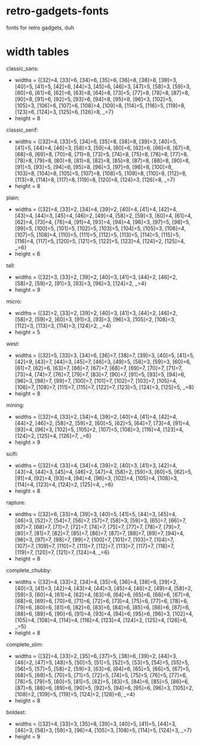 # retro-gadgets-fonts
fonts for retro gadgets, duh

# width tables

classic_sans:

- widths = {[32]=4, [33]=6, [34]=6, [35]=6, [36]=8, [38]=8, [39]=3, [40]=5, [41]=5, [42]=6, [44]=3, [45]=6, [46]=3, [47]=5, [58]=3, [59]=3, [60]=6, [61]=6, [62]=6, [63]=8, [64]=8, [73]=5, [77]=8, [78]=8, [87]=8, [90]=8, [91]=6, [92]=5, [93]=6, [94]=8, [95]=8, [96]=3, [102]=5, [105]=3, [106]=6, [107]=6, [108]=4, [109]=8, [114]=5, [116]=5, [119]=8, [123]=6, [124]=3, [125]=6, [126]=8, _=7}
- height = 8


classic_serif:

- widths = {[32]=4, [33]=5, [34]=6, [35]=8, [38]=8, [39]=3, [40]=5, [41]=5, [44]=4, [46]=3, [58]=3, [59]=4, [60]=6, [62]=6, [66]=8, [67]=8, [68]=8, [69]=8, [70]=8, [71]=8, [73]=5, [74]=8, [75]=8, [76]=8, [77]=8, [78]=8, [79]=8, [80]=8, [81]=8, [82]=8, [85]=8, [87]=8, [88]=8, [90]=8, [91]=5, [93]=5, [94]=6, [95]=8, [96]=3, [97]=8, [98]=8, [100]=8, [103]=8, [104]=8, [105]=5, [107]=8, [108]=5, [109]=8, [110]=8, [112]=8, [113]=8, [114]=8, [117]=8, [119]=8, [120]=8, [124]=3, [126]=8, _=7}
- height = 8


plain:

- widths = {[32]=4, [33]=2, [34]=4, [39]=2, [40]=4, [41]=4, [42]=4, [43]=4, [44]=3, [45]=4, [46]=2, [49]=4, [58]=2, [59]=3, [60]=4, [61]=4, [62]=4, [73]=4, [76]=4, [91]=4, [93]=4, [94]=4, [96]=3, [97]=5, [98]=5, [99]=5, [100]=5, [101]=5, [102]=5, [103]=5, [104]=5, [105]=3, [106]=4, [107]=5, [108]=4, [110]=5, [111]=5, [112]=5, [113]=5, [114]=5, [115]=5, [116]=4, [117]=5, [120]=5, [121]=5, [122]=5, [123]=4, [124]=2, [125]=4, _=6}
- height = 6


tall:

- widths = {[32]=3, [33]=2, [39]=2, [40]=3, [41]=3, [44]=2, [46]=2, [58]=2, [59]=2, [91]=3, [93]=3, [96]=3, [124]=2, _=4}
- height = 9


micro:

- widths = {[32]=2, [33]=2, [39]=2, [40]=3, [41]=3, [44]=2, [46]=2, [58]=2, [59]=2, [60]=3, [91]=3, [93]=3, [96]=3, [105]=2, [108]=3, [112]=3, [113]=3, [114]=3, [124]=2, _=4}
- height = 5


west:

- widths = {[32]=5, [33]=3, [34]=6, [36]=7, [38]=7, [39]=3, [40]=5, [41]=5, [42]=9, [43]=7, [44]=3, [45]=7, [46]=3, [49]=5, [58]=3, [59]=3, [60]=6, [61]=7, [62]=6, [63]=7, [66]=7, [67]=7, [68]=7, [69]=7, [70]=7, [71]=7, [73]=4, [74]=7, [76]=7, [79]=7, [83]=7, [90]=7, [91]=5, [93]=5, [94]=6, [96]=3, [98]=7, [99]=7, [100]=7, [101]=7, [102]=7, [103]=7, [105]=4, [106]=7, [108]=7, [111]=7, [115]=7, [122]=7, [123]=5, [124]=3, [125]=5, _=8}
- height = 8


mining:

- widths = {[32]=4, [33]=2, [34]=4, [39]=2, [40]=4, [41]=4, [42]=4, [44]=2, [46]=2, [58]=2, [59]=2, [60]=5, [62]=5, [64]=7, [73]=4, [91]=4, [93]=4, [96]=3, [102]=5, [105]=2, [107]=5, [108]=3, [116]=4, [123]=4, [124]=2, [125]=4, [126]=7, _=6}
- height = 9


scifi:

- widths = {[32]=4, [33]=4, [34]=4, [39]=2, [40]=3, [41]=3, [42]=4, [43]=4, [44]=3, [45]=4, [46]=2, [47]=4, [58]=2, [59]=3, [60]=5, [62]=5, [91]=4, [92]=4, [93]=4, [94]=4, [96]=3, [102]=4, [105]=4, [108]=3, [114]=4, [123]=4, [124]=2, [125]=4, _=6}
- height = 8


rapture:

- widths = {[32]=6, [33]=4, [39]=3, [40]=5, [41]=5, [44]=3, [45]=4, [46]=3, [52]=7, [54]=7, [56]=7, [57]=7, [58]=3, [59]=3, [65]=7, [66]=7, [67]=7, [68]=7, [71]=7, [72]=7, [74]=7, [75]=7, [77]=7, [78]=7, [79]=7, [80]=7, [81]=7, [82]=7, [85]=7, [86]=7, [87]=7, [88]=7, [89]=7, [94]=4, [96]=3, [97]=7, [98]=7, [99]=7, [100]=7, [101]=7, [103]=7, [104]=7, [107]=7, [109]=7, [110]=7, [111]=7, [112]=7, [113]=7, [117]=7, [118]=7, [119]=7, [120]=7, [121]=7, [124]=4, _=6}
- height = 8


complete_chubby:

- widths = {[32]=4, [33]=2, [34]=4, [35]=6, [36]=4, [38]=6, [39]=2, [40]=3, [41]=3, [42]=4, [43]=4, [44]=3, [45]=4, [46]=2, [49]=4, [58]=2, [59]=3, [60]=4, [61]=4, [62]=4, [63]=6, [64]=6, [65]=6, [66]=6, [67]=6, [68]=6, [69]=6, [70]=6, [71]=6, [72]=6, [73]=4, [75]=6, [77]=6, [78]=6, [79]=6, [80]=6, [81]=6, [82]=6, [83]=6, [84]=6, [85]=6, [86]=6, [87]=6, [88]=6, [89]=6, [90]=6, [91]=4, [93]=4, [94]=6, [95]=6, [96]=3, [102]=4, [105]=4, [108]=4, [114]=4, [116]=4, [123]=4, [124]=2, [125]=4, [126]=6, _=5}
- height = 8


complete_slim:

- widths = {[32]=4, [33]=2, [35]=6, [37]=5, [38]=6, [39]=2, [44]=3, [46]=2, [47]=5, [48]=5, [50]=5, [51]=5, [52]=5, [53]=5, [54]=5, [55]=5, [56]=5, [57]=5, [58]=2, [59]=3, [63]=6, [64]=6, [65]=5, [66]=5, [67]=5, [68]=5, [69]=5, [70]=5, [71]=5, [72]=5, [74]=5, [75]=5, [76]=5, [77]=6, [78]=5, [79]=5, [80]=5, [81]=5, [82]=5, [83]=5, [84]=6, [85]=5, [86]=6, [87]=6, [88]=6, [89]=6, [90]=5, [92]=5, [94]=6, [95]=6, [96]=3, [105]=2, [108]=2, [109]=5, [119]=5, [124]=2, [126]=6, _=4}
- height = 8


boldest:

- widths = {[32]=4, [33]=3, [35]=8, [39]=3, [40]=5, [41]=5, [44]=3, [46]=3, [58]=3, [59]=3, [96]=4, [105]=3, [108]=5, [114]=5, [124]=3, _=7}
- height = 9
